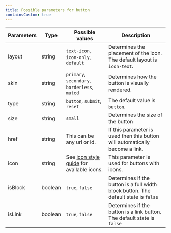 ```yaml
---
title: Possible parameters for button
containsCustom: true
---
```


<table class="c-table">
    <thead>
        <tr>
            <th>Parameters</th>
            <th>Type</th>
            <th>Possible values</th>
            <th>Description</th>
        </tr>
    </thead>
    <tbody>
        <tr>
            <td>layout</td>
            <td>string</td>
            <td><code>text-icon</code>, <code>icon-only</code>, <code>default</code></td>
            <td>Determines the placement of the icon. The default layout is <code>icon-text</code>.</td>
        </tr>
        <tr>
            <td>skin</td>
            <td>string</td>
            <td><code>primary</code>, <code>secondary</code>, <code>borderless</code>, <code>muted</code></td>
            <td>Determines how the button is visually rendered.</td>
        </tr>
        <tr>
            <td>type</td>
            <td>string</td>
            <td><code>button</code>, <code>submit</code>, <code>reset</code></td>
            <td>The default value is <code>button</code>.</td>
        </tr>
        <tr>
            <td>size</td>
            <td>string</td>
            <td><code>small</code></td>
            <td>Determines the size of the button</td>
        </tr>
        <tr>
            <td>href</td>
            <td>string</td>
            <td>This can be any url or id.</td>
            <td>If this parameter is used then this button will automatically become a link.</td>
        </tr>
        <tr>
            <td>icon</td>
            <td>string</td>
            <td>See <a href="/development/docs/aov-icons.html">icon style guide</a> for available icons.</td>
            <td>This parameter is used for buttons with icons.</td>
        </tr>
        <tr>
            <td>isBlock</td>
            <td>boolean</td>
            <td><code>true</code>, <code>false</code></td>
            <td>Determines if the button is a full width block button. The default state is <code>false</code></td>
        </tr>
        <tr>
            <td>isLink</td>
            <td>boolean</td>
            <td><code>true</code>, <code>false</code></td>
            <td>Determines if the button is a link button. The default state is <code>false</code></td>
        </tr>
    </tbody>
</table>
